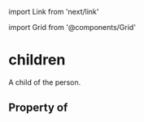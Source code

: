 import Link from 'next/link'
  
import Grid from '@components/Grid'

# children

A child of the person.

## Property of



